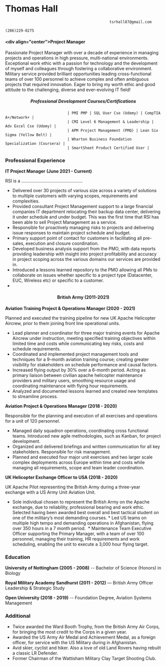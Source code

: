  
# **Thomas Hall**	


											       tsrhall87@gmail.com
                                                                                           (206)229-0275
#### <div align="center”>**Project Manager**</div>

Passionate Project Manager with over a decade of experience in managing projects and operations in high pressure, multi-national environments. Exceptional work ethic with a passion for technology and the development of myself and colleagues through fostering a collaborative environment. Military service provided brilliant opportunities leading cross-functional teams of over 100 personnel to achieve complex and often ambiguous projects that required innovation. Eager to bring my worth ethic and good attitude to the challenging, diverse and ever-evolving IT field!

##### <div align="center">Professional Development Courses/Certifications

                                | PMI PMP | SQL User Cse (Udemy) | CompTIA A+/Network+ | 
                                | CMI Level 6 Management & Leadership | Adv Excel Cse (Udemy) | 
                                | APM Project Management (PMQ) | Lean Six Sigma (Yellow Belt) |
                                | Wharton Business Foundation Specialization (Coursera) |
                                | SmartSheet Product Certified User | 

### **Professional Experience**

**IT Project Manager**		                                  **(June 2021 - Current)**

RSI is a ………………………………………….

*	Delivered over 30 projects of various size across a variety of solutions to multiple customers with varying scopes, requirements and complexities.
*	Provided consultant Project Management support to a large financial companies IT department relocating their backup data center, delivering it under schedule and under budget. This was the first time that RSI has been able to sell Project Management as a service.
*	Responsible for proactively managing risks to projects and delivering issue responses to maintain project schedule and budget.
*	Primary support point of contact for customers in facilitating all pre-sales, execution and closure coordination. 
*	Developed business analysis support from the PMO, with data reports providing leadership with insight into project profitability and accuracy in project scoping across the various domains our services are provided in. 
*	Introduced a lessons learned repository to the PMO allowing all PMs to collaborate on issues whether specific to a project type (Datacenter, EUC, Wireless etc) or specific to a customer.
* 

#### <div align="center">British Army (2011-2021)

**Aviation Training Project & Operations Manager (2020 - 2021)**

Planned and executed the training pipeline for new UK Apache Helicopter Aircrew, prior to them joining front line operational units.
*	Lead planner and coordinator for three major training events for Apache Aircrew under instruction, meeting specified training objectives within limited time and costs while communicating key risks, costs and schedule requirements. 
*	Coordinated and implemented project management tools and techniques for a 9-month aviation training course; creating greater visibility for stakeholders on schedule performance and causal factors. 
*	Increased flying output by 30% over a 6-month period. Acting as primary liaison between civilian apache helicopter maintenance providers and military users, smoothing resource usage and coordinating maintenance with flying hour requirements.
*	Analyzed and documented lessons learned and created new templates to streamline process.  

**Aviation Project & Operations Manager (2018 - 2020)**

Responsible for the planning and execution of all exercises and operations for a unit of 120 personnel. 
*	Managed daily squadron operations, coordinating cross functional teams. Introduced new agile methodologies, such as Kanban, for project development. 
*	Organized and delivered briefings and written communication for all key stakeholders. Responsible for risk management. 
*	Planned and executed four major unit exercises and two larger scale complex deployments across Europe within time and costs while managing all requirements, scope and team leader coordination.  

**UK Helicopter Exchange Officer to USA (2018 - 2020)**

UK Apache Pilot representing the British Army during a three-year exchange with a US Army Unit Aviation Unit. 
*	Sole individual chosen to represent the British Army on the Apache exchange, due to reliability, professional bearing and work ethic. Selected having been awarded best overall and best tactical student on one of the military’s most demanding courses. *	Led US teams on multiple high tempo and demanding operations in Afghanistan, flying over 350 hours in a 7 month period.  *	Maintenance Team Executive Officer supporting the Primary Manager, with a team of over 100 personnel, managing their training, HR requirements and work scheduling, enabling the unit to execute a 3,000 hour flying target. 


### **Education**
**University of Nottingham (2005 - 2008)**	--                                			                 Bachelor of Science (Honors) in Biology

**Royal Military Academy Sandhurst (2011 - 2012)**		—
British Army Officer Leadership & Strategic Study  
 
**Open University (2018 - 2019)**   --   							                                                Foundation Degree, Aviation Systems Management

### **Additional**
*	Twice awarded the Ward Booth Trophy, from the British Army Air Corps, for bringing the most credit to the Corps in a given year.
*	Awarded the US Army Air Medal and Achievement Medal, as a foreign officer, for service with the US Military during in Afghanistan.
*	Avid skier, cyclist and hiker. Also a love of old Land Rovers having rebuilt a classic LR Defender.	
*	Former Chairman of the Wattisham Military Clay Target Shooting Club.	                                               


									               
